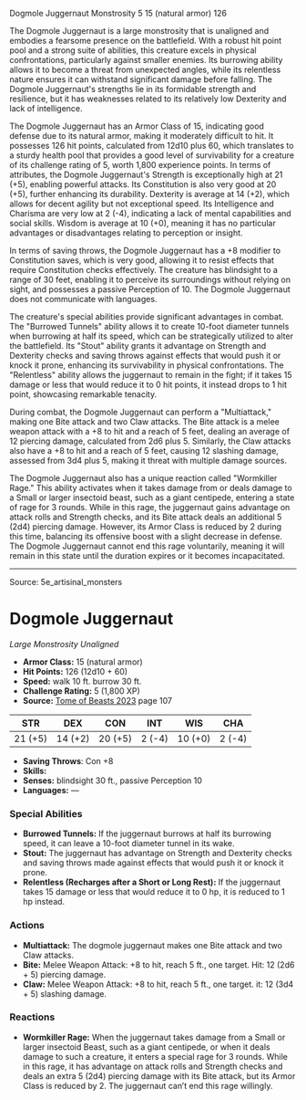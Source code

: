 <MonsterName/>Dogmole Juggernaut</MonsterName>
<CreatureType/>Monstrosity</CreatureType>
<CR/>5</CR>
<AC/>15 (natural armor)</AC>
<HP/>126</HP>
<summary>The Dogmole Juggernaut is a large monstrosity that is unaligned and embodies a fearsome presence on the battlefield. With a robust hit point pool and a strong suite of abilities, this creature excels in physical confrontations, particularly against smaller enemies. Its burrowing ability allows it to become a threat from unexpected angles, while its relentless nature ensures it can withstand significant damage before falling. The Dogmole Juggernaut's strengths lie in its formidable strength and resilience, but it has weaknesses related to its relatively low Dexterity and lack of intelligence. </summary>

<detail>

The Dogmole Juggernaut has an Armor Class of 15, indicating good defense due to its natural armor, making it moderately difficult to hit. It possesses 126 hit points, calculated from 12d10 plus 60, which translates to a sturdy health pool that provides a good level of survivability for a creature of its challenge rating of 5, worth 1,800 experience points. In terms of attributes, the Dogmole Juggernaut's Strength is exceptionally high at 21 (+5), enabling powerful attacks. Its Constitution is also very good at 20 (+5), further enhancing its durability. Dexterity is average at 14 (+2), which allows for decent agility but not exceptional speed. Its Intelligence and Charisma are very low at 2 (-4), indicating a lack of mental capabilities and social skills. Wisdom is average at 10 (+0), meaning it has no particular advantages or disadvantages relating to perception or insight.

In terms of saving throws, the Dogmole Juggernaut has a +8 modifier to Constitution saves, which is very good, allowing it to resist effects that require Constitution checks effectively. The creature has blindsight to a range of 30 feet, enabling it to perceive its surroundings without relying on sight, and possesses a passive Perception of 10. The Dogmole Juggernaut does not communicate with languages.

The creature's special abilities provide significant advantages in combat. The "Burrowed Tunnels" ability allows it to create 10-foot diameter tunnels when burrowing at half its speed, which can be strategically utilized to alter the battlefield. Its "Stout" ability grants it advantage on Strength and Dexterity checks and saving throws against effects that would push it or knock it prone, enhancing its survivability in physical confrontations. The "Relentless" ability allows the juggernaut to remain in the fight; if it takes 15 damage or less that would reduce it to 0 hit points, it instead drops to 1 hit point, showcasing remarkable tenacity.

During combat, the Dogmole Juggernaut can perform a "Multiattack," making one Bite attack and two Claw attacks. The Bite attack is a melee weapon attack with a +8 to hit and a reach of 5 feet, dealing an average of 12 piercing damage, calculated from 2d6 plus 5. Similarly, the Claw attacks also have a +8 to hit and a reach of 5 feet, causing 12 slashing damage, assessed from 3d4 plus 5, making it threat with multiple damage sources.

The Dogmole Juggernaut also has a unique reaction called "Wormkiller Rage." This ability activates when it takes damage from or deals damage to a Small or larger insectoid beast, such as a giant centipede, entering a state of rage for 3 rounds. While in this rage, the juggernaut gains advantage on attack rolls and Strength checks, and its Bite attack deals an additional 5 (2d4) piercing damage. However, its Armor Class is reduced by 2 during this time, balancing its offensive boost with a slight decrease in defense. The Dogmole Juggernaut cannot end this rage voluntarily, meaning it will remain in this state until the duration expires or it becomes incapacitated.</detail>



---

Source: 5e_artisinal_monsters

# Dogmole Juggernaut

*Large* *Monstrosity* *Unaligned*

- **Armor Class:** 15 (natural armor)
- **Hit Points:** 126 (12d10 + 60)
- **Speed:** walk 10 ft. burrow 30 ft.
- **Challenge Rating:** 5 (1,800 XP)
- **Source:** [Tome of Beasts 2023](https://koboldpress.com/kpstore/product/tome-of-beasts-1-2023-edition/) page 107

| STR | DEX | CON | INT | WIS | CHA |
| --- | --- | --- | --- | --- | --- |
| 21 (+5) | 14 (+2) | 20 (+5) | 2 (-4) | 10 (+0) | 2 (-4) |

- **Saving Throws**: Con +8
- **Skills:** 
- **Senses:** blindsight 30 ft., passive Perception 10
- **Languages:** —

### Special Abilities

- **Burrowed Tunnels:** If the juggernaut burrows at half its burrowing speed, it can leave a 10-foot diameter tunnel in its wake.
- **Stout:** The juggernaut has advantage on Strength and Dexterity checks and saving throws made against effects that would push it or knock it prone.
- **Relentless (Recharges after a Short or Long Rest):** If the juggernaut takes 15 damage or less that would reduce it to 0 hp, it is reduced to 1 hp instead.

### Actions

- **Multiattack:** The dogmole juggernaut makes one Bite attack and two Claw attacks.
- **Bite:** Melee Weapon Attack: +8 to hit, reach 5 ft., one target. Hit: 12 (2d6 + 5) piercing damage.
- **Claw:** Melee Weapon Attack: +8 to hit, reach 5 ft., one target. it: 12 (3d4 + 5) slashing damage.

### Reactions

- **Wormkiller Rage:** When the juggernaut takes damage from a Small or larger insectoid Beast, such as a giant centipede, or when it deals damage to such a creature, it enters a special rage for 3 rounds. While in this rage, it has advantage on attack rolls and Strength checks and deals an extra 5 (2d4) piercing damage with its Bite attack, but its Armor Class is reduced by 2. The juggernaut can’t end this rage willingly.


